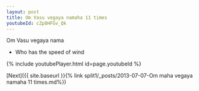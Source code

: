 ```yaml
---
layout: post
title: Om Vasu vegaya namaha 11 times
youtubeId: cZp8HFGv_Qk
---
```

 
 
Om Vasu vegaya nama 
 
 -  Who has the speed of wind 
 
  
 
  
 
 
 
 
 
 


{% include youtubePlayer.html id=page.youtubeId %}
 
[Next]({{ site.baseurl }}{% link  split1/_posts/2013-07-07-Om maha vegaya namaha 11 times.md%})
 
